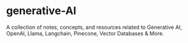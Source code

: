 # generative-AI
A collection of notes, concepts, and resources related to Generative AI, OpenAI, Llama, Langchain, Pinecone, Vector Databases &amp; More.
